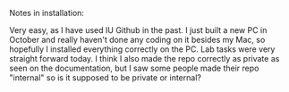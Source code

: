 Notes in installation:

Very easy, as I have used IU Github in the past.
I just built a new PC in October and really haven't done any coding on it besides my Mac, so hopefully I installed everything correctly on the PC.
Lab tasks were very straight forward today.
I think I also made the repo correctly as private as seen on the documentation, but I saw some people made their repo "internal" so is it supposed to be private or internal?
